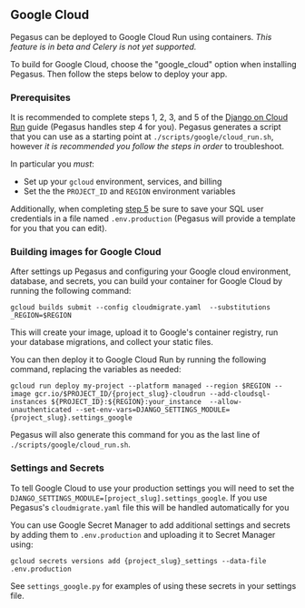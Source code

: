 ## Google Cloud

Pegasus can be deployed to Google Cloud Run using containers.
*This feature is in beta and Celery is not yet supported.*

To build for Google Cloud, choose the "google_cloud" option when installing Pegasus.
Then follow the steps below to deploy your app.

### Prerequisites

It is recommended to complete steps 1, 2, 3, and 5 of the 
[Django on Cloud Run](https://codelabs.developers.google.com/codelabs/cloud-run-django) guide
(Pegasus handles step 4 for you).
Pegasus generates a script that you can use as a starting point at
`./scripts/google/cloud_run.sh`, however *it is recommended you follow the steps in order*
to troubleshoot.

In particular you *must*:

- Set up your `gcloud` environment, services, and billing
- Set the the `PROJECT_ID` and `REGION` environment variables

Additionally, when completing [step 5](https://codelabs.developers.google.com/codelabs/cloud-run-django#4)
be sure to save your SQL user credentials in  a file named `.env.production` (Pegasus will provide 
a template for you that you can edit).

### Building images for Google Cloud

After settings up Pegasus and configuring your Google cloud environment, database, and secrets,
you can build your container for Google Cloud by running the following command:

```
gcloud builds submit --config cloudmigrate.yaml  --substitutions _REGION=$REGION
```

This will create your image, upload it to Google's container registry, run your database migrations,
and collect your static files.

You can then deploy it to Google Cloud Run by running the following command,
replacing the variables as needed:

```
gcloud run deploy my-project --platform managed --region $REGION --image gcr.io/$PROJECT_ID/{project_slug}-cloudrun --add-cloudsql-instances ${PROJECT_ID}:${REGION}:your_instance  --allow-unauthenticated --set-env-vars=DJANGO_SETTINGS_MODULE={project_slug}.settings_google
```

Pegasus will also generate this command for you as the last line of `./scripts/google/cloud_run.sh`.

### Settings and Secrets

To tell Google Cloud to use your production settings you will need to set the
`DJANGO_SETTINGS_MODULE=[project_slug].settings_google`.
If you use Pegasus's `cloudmigrate.yaml` file this will be handled automatically for you

You can use Google Secret Manager to add additional settings and secrets by adding them
to `.env.production` and uploading it to Secret Manager using:

```
gcloud secrets versions add {project_slug}_settings --data-file .env.production
``` 

See `settings_google.py` for examples of using these secrets in your settings file.
